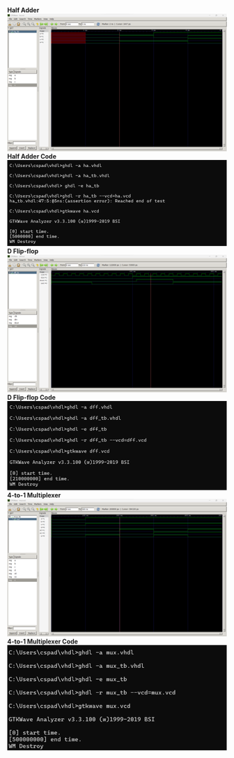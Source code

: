 **Half Adder**
![Half Adder](CPE_322_Lab_1_Half_Adder.png)
**Half Adder Code**
![Half Adder Code](CPE_322_Lab_1_Half_Adder_Code.png)
**D Flip-flop**
![D Flip-flop](CPE_322_Lab_1_D_Flip-flop.png)
**D Flip-flop Code**
![D Flip-flop Code](CPE_322_Lab_1_D_Flip-flop_Code.png)
**4-to-1 Multiplexer**
![4-to-1 Multiplexer](CPE_322_Lab_1_4-to-1_Multiplexer.png)
**4-to-1 Multiplexer Code**
![4-to-1 Multiplexer Code](CPE_322_Lab_1_4-to-1_Multiplexer_Code.png)
